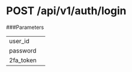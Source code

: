 POST /api/v1/auth/login
=======================

###Parameters
<table class='http_api'>
  <tr>
    <td>user_id</td>
    <td></td>
  </tr>
  <tr>
    <td>password</td>
    <td></td>
  </tr>
  <tr>
    <td>2fa_token</td>
    <td></td>
  </tr>
</table>

